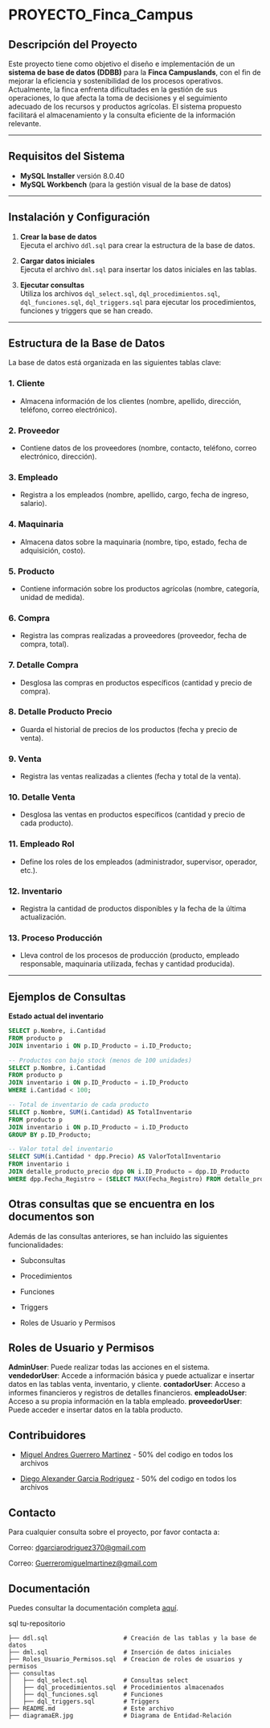 # PROYECTO_Finca_Campus

## Descripción del Proyecto

Este proyecto tiene como objetivo el diseño e implementación de un **sistema de base de datos (DDBB)** para la **Finca Campuslands**, con el fin de mejorar la eficiencia y sostenibilidad de los procesos operativos. Actualmente, la finca enfrenta dificultades en la gestión de sus operaciones, lo que afecta la toma de decisiones y el seguimiento adecuado de los recursos y productos agrícolas. El sistema propuesto facilitará el almacenamiento y la consulta eficiente de la información relevante.

---

## Requisitos del Sistema

- **MySQL Installer** versión 8.0.40
- **MySQL Workbench** (para la gestión visual de la base de datos)

---

## Instalación y Configuración

1. **Crear la base de datos**  
   Ejecuta el archivo `ddl.sql` para crear la estructura de la base de datos.

2. **Cargar datos iniciales**  
   Ejecuta el archivo `dml.sql` para insertar los datos iniciales en las tablas.

3. **Ejecutar consultas**  
   Utiliza los archivos `dql_select.sql`, `dql_procedimientos.sql`, `dql_funciones.sql`, `dql_triggers.sql` para ejecutar los procedimientos, funciones y triggers que se han creado.

---

## Estructura de la Base de Datos

La base de datos está organizada en las siguientes tablas clave:

### 1. **Cliente**
   - Almacena información de los clientes (nombre, apellido, dirección, teléfono, correo electrónico).

### 2. **Proveedor**
   - Contiene datos de los proveedores (nombre, contacto, teléfono, correo electrónico, dirección).

### 3. **Empleado**
   - Registra a los empleados (nombre, apellido, cargo, fecha de ingreso, salario).

### 4. **Maquinaria**
   - Almacena datos sobre la maquinaria (nombre, tipo, estado, fecha de adquisición, costo).

### 5. **Producto**
   - Contiene información sobre los productos agrícolas (nombre, categoría, unidad de medida).

### 6. **Compra**
   - Registra las compras realizadas a proveedores (proveedor, fecha de compra, total).

### 7. **Detalle Compra**
   - Desglosa las compras en productos específicos (cantidad y precio de compra).

### 8. **Detalle Producto Precio**
   - Guarda el historial de precios de los productos (fecha y precio de venta).

### 9. **Venta**
   - Registra las ventas realizadas a clientes (fecha y total de la venta).

### 10. **Detalle Venta**
   - Desglosa las ventas en productos específicos (cantidad y precio de cada producto).

### 11. **Empleado Rol**
   - Define los roles de los empleados (administrador, supervisor, operador, etc.).

### 12. **Inventario**
   - Registra la cantidad de productos disponibles y la fecha de la última actualización.

### 13. **Proceso Producción**
   - Lleva control de los procesos de producción (producto, empleado responsable, maquinaria utilizada, fechas y cantidad producida).

---

## Ejemplos de Consultas

**Estado actual del inventario**

```sql
SELECT p.Nombre, i.Cantidad 
FROM producto p 
JOIN inventario i ON p.ID_Producto = i.ID_Producto;

-- Productos con bajo stock (menos de 100 unidades)
SELECT p.Nombre, i.Cantidad 
FROM producto p 
JOIN inventario i ON p.ID_Producto = i.ID_Producto 
WHERE i.Cantidad < 100;

-- Total de inventario de cada producto
SELECT p.Nombre, SUM(i.Cantidad) AS TotalInventario 
FROM producto p 
JOIN inventario i ON p.ID_Producto = i.ID_Producto 
GROUP BY p.ID_Producto;

-- Valor total del inventario
SELECT SUM(i.Cantidad * dpp.Precio) AS ValorTotalInventario 
FROM inventario i 
JOIN detalle_producto_precio dpp ON i.ID_Producto = dpp.ID_Producto 
WHERE dpp.Fecha_Registro = (SELECT MAX(Fecha_Registro) FROM detalle_producto_precio);
```
## Otras consultas que se encuentra en los documentos son

Además de las consultas anteriores, se han incluido las siguientes funcionalidades:

- Subconsultas

- Procedimientos
- Funciones
- Triggers
- Roles de Usuario y Permisos

## Roles de Usuario y Permisos

**AdminUser**: Puede realizar todas las acciones en el sistema.
**vendedorUser**: Accede a información básica y puede actualizar e insertar datos en las tablas venta, inventario, y cliente.
**contadorUser**: Acceso a informes financieros y registros de detalles financieros.
**empleadoUser**: Acceso a su propia información en la tabla empleado.
**proveedorUser**: Puede acceder e insertar datos en la tabla producto.

## Contribuidores

- [Miguel Andres Guerrero Martinez](https://github.com/MiguelAndresGuerrero) - 50% del codigo en todos los archivos

- [Diego Alexander Garcia Rodriguez](https://github.com/DiegoAlexanderGarcia) - 50% del codigo en todos los archivos 

## Contacto

Para cualquier consulta sobre el proyecto, por favor contacta a:

Correo: dgarciarodriguez370@gmail.com

Correo: Guerreromiguelmartinez@gmail.com

## Documentación

Puedes consultar la documentación completa [aquí](https://docs.google.com/document/d/1Sh0ebEG7COqcn5aEjmS_cgWL5j7BOABnuxynLc0812E/edit?tab=t.0).

sql
tu-repositorio

    ├── ddl.sql                     # Creación de las tablas y la base de datos
    ├── dml.sql                     # Inserción de datos iniciales
    ├── Roles_Usuario_Permisos.sql  # Creacion de roles de usuarios y permisos
    ├── consultas
    │   ├── dql_select.sql          # Consultas select
    │   ├── dql_procedimientos.sql  # Procedimientos almacenados
    │   ├── dql_funciones.sql       # Funciones
    │   ├── dql_triggers.sql        # Triggers
    ├── README.md                   # Este archivo
    ├── diagramaER.jpg              # Diagrama de Entidad-Relación
